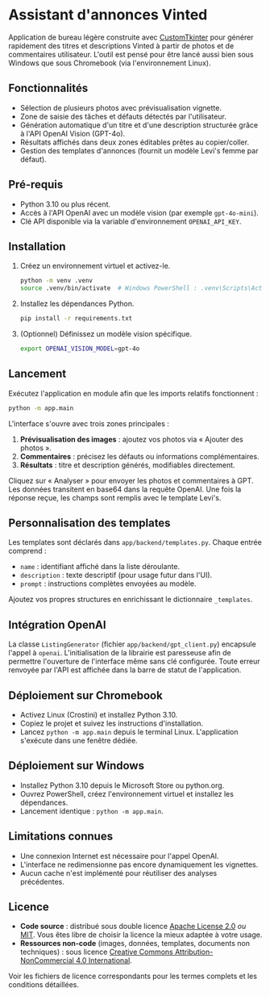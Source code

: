 # Assistant d'annonces Vinted

Application de bureau légère construite avec [CustomTkinter](https://github.com/TomSchimansky/CustomTkinter)
pour générer rapidement des titres et descriptions Vinted à partir de photos
et de commentaires utilisateur. L'outil est pensé pour être lancé aussi bien
sous Windows que sous Chromebook (via l'environnement Linux).

## Fonctionnalités

- Sélection de plusieurs photos avec prévisualisation vignette.
- Zone de saisie des tâches et défauts détectés par l'utilisateur.
- Génération automatique d'un titre et d'une description structurée grâce à
  l'API OpenAI Vision (GPT-4o).
- Résultats affichés dans deux zones éditables prêtes au copier/coller.
- Gestion des templates d'annonces (fournit un modèle Levi's femme par défaut).

## Pré-requis

- Python 3.10 ou plus récent.
- Accès à l'API OpenAI avec un modèle vision (par exemple `gpt-4o-mini`).
- Clé API disponible via la variable d'environnement `OPENAI_API_KEY`.

## Installation

1. Créez un environnement virtuel et activez-le.
   ```bash
   python -m venv .venv
   source .venv/bin/activate  # Windows PowerShell : .venv\Scripts\Activate.ps1
   ```
2. Installez les dépendances Python.
   ```bash
   pip install -r requirements.txt
   ```
3. (Optionnel) Définissez un modèle vision spécifique.
   ```bash
   export OPENAI_VISION_MODEL=gpt-4o
   ```

## Lancement

Exécutez l'application en module afin que les imports relatifs fonctionnent :
```bash
python -m app.main
```

L'interface s'ouvre avec trois zones principales :

1. **Prévisualisation des images** : ajoutez vos photos via « Ajouter des photos ».
2. **Commentaires** : précisez les défauts ou informations complémentaires.
3. **Résultats** : titre et description générés, modifiables directement.

Cliquez sur « Analyser » pour envoyer les photos et commentaires à GPT. Les
données transitent en base64 dans la requête OpenAI. Une fois la réponse
reçue, les champs sont remplis avec le template Levi's.

## Personnalisation des templates

Les templates sont déclarés dans `app/backend/templates.py`. Chaque entrée
comprend :

- `name` : identifiant affiché dans la liste déroulante.
- `description` : texte descriptif (pour usage futur dans l'UI).
- `prompt` : instructions complètes envoyées au modèle.

Ajoutez vos propres structures en enrichissant le dictionnaire `_templates`.

## Intégration OpenAI

La classe `ListingGenerator` (fichier `app/backend/gpt_client.py`) encapsule
l'appel à `openai`. L'initialisation de la librairie est paresseuse afin de
permettre l'ouverture de l'interface même sans clé configurée. Toute erreur
renvoyée par l'API est affichée dans la barre de statut de l'application.

## Déploiement sur Chromebook

- Activez Linux (Crostini) et installez Python 3.10.
- Copiez le projet et suivez les instructions d'installation.
- Lancez `python -m app.main` depuis le terminal Linux. L'application s'exécute
  dans une fenêtre dédiée.

## Déploiement sur Windows

- Installez Python 3.10 depuis le Microsoft Store ou python.org.
- Ouvrez PowerShell, créez l'environnement virtuel et installez les dépendances.
- Lancement identique : `python -m app.main`.

## Limitations connues

- Une connexion Internet est nécessaire pour l'appel OpenAI.
- L'interface ne redimensionne pas encore dynamiquement les vignettes.
- Aucun cache n'est implémenté pour réutiliser des analyses précédentes.

## Licence

- **Code source** : distribué sous double licence [Apache License 2.0](LICENSE)
  *ou* [MIT](LICENSE-MIT). Vous êtes libre de choisir la licence la mieux
  adaptée à votre usage.
- **Ressources non-code** (images, données, templates, documents non techniques) :
  sous licence [Creative Commons Attribution-NonCommercial 4.0 International](LICENSE-RESOURCES).

Voir les fichiers de licence correspondants pour les termes complets et les
conditions détaillées.
